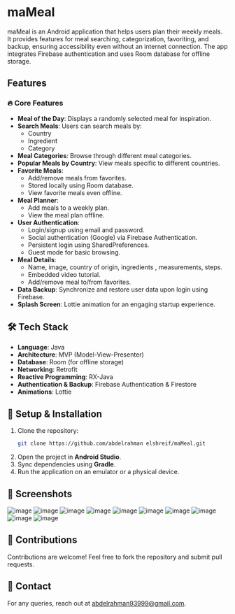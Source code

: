 # maMeal

maMeal is an Android application that helps users plan their weekly meals. It provides features for meal searching, categorization, favoriting, and backup, ensuring accessibility even without an internet connection. The app integrates Firebase authentication and uses Room database for offline storage.

## Features

### 🔥 Core Features
- **Meal of the Day**: Displays a randomly selected meal for inspiration.
- **Search Meals**: Users can search meals by:
  - Country
  - Ingredient
  - Category
- **Meal Categories**: Browse through different meal categories.
- **Popular Meals by Country**: View meals specific to different countries.
- **Favorite Meals**:
  - Add/remove meals from favorites.
  - Stored locally using Room database.
  - View favorite meals even offline.
- **Meal Planner**:
  - Add meals to a weekly plan.
  - View the meal plan offline.
- **User Authentication**:
  - Login/signup using email and password.
  - Social authentication (Google) via Firebase Authentication.
  - Persistent login using SharedPreferences.
  - Guest mode for basic browsing.
- **Meal Details**:
  - Name, image, country of origin, ingredients , measurements, steps.
  - Embedded video tutorial.
  - Add/remove meal to/from favorites.
- **Data Backup**: Synchronize and restore user data upon login using Firebase.
- **Splash Screen**: Lottie animation for an engaging startup experience.

## 🛠 Tech Stack
- **Language**: Java
- **Architecture**: MVP (Model-View-Presenter)
- **Database**: Room (for offline storage)
- **Networking**: Retrofit
- **Reactive Programming**: RX-Java
- **Authentication & Backup**: Firebase Authentication & Firestore
- **Animations**: Lottie

## 🚀 Setup & Installation
1. Clone the repository:
   ```bash
   git clone https://github.com/abdelrahman elshreif/maMeal.git
   ```
2. Open the project in **Android Studio**.
3. Sync dependencies using **Gradle**.
4. Run the application on an emulator or a physical device.

## 📸 Screenshots
![image](https://github.com/user-attachments/assets/c1e2d2eb-62ff-429d-9fdb-08a1740e50df)
![image](https://github.com/user-attachments/assets/5990a0f4-d967-477f-a887-850e20c5e769)
![image](https://github.com/user-attachments/assets/aca93237-a9d4-4637-9abe-6be70257c5a5)
![image](https://github.com/user-attachments/assets/973c7104-9372-443a-96dd-41eb858e23c2)
![image](https://github.com/user-attachments/assets/9f8b5cba-3516-4206-9961-2af20ecf03d5)
![image](https://github.com/user-attachments/assets/20c77fe5-1288-4fc8-b0b6-eb254e46bf20)
![image](https://github.com/user-attachments/assets/8a89e753-78d5-4bbd-950a-149a0fd73c89)
![image](https://github.com/user-attachments/assets/5b9b8435-47ec-4f90-8cfd-858fd0790efe)
![image](https://github.com/user-attachments/assets/2c206c78-2285-4b91-a0a0-62573eb890dd)
![image](https://github.com/user-attachments/assets/0761a1fd-8501-4150-9062-7bddd8a18c1e)

## 🤝 Contributions
Contributions are welcome! Feel free to fork the repository and submit pull requests.

## 📧 Contact
For any queries, reach out at [abdelrahman93999@gmail.com](mailto:abdelrahman93999@gmail.com).

